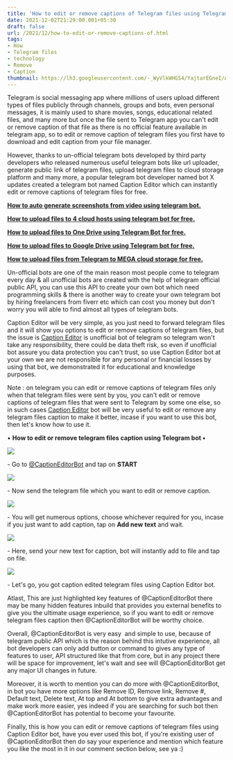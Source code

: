 ```yaml
---
title: 'How to edit or remove captions of Telegram files using Telegram bot.'
date: 2021-12-02T21:29:00.001+05:30
draft: false
url: /2021/12/how-to-edit-or-remove-captions-of.html
tags: 
- How
- Telegram files
- technology
- Remove
- Caption
thumbnail: https://lh3.googleusercontent.com/-_WyVlkWHGS4/YajtarEGneI/AAAAAAAAHrk/kiGBMTdeItc28Z8BsPWQRSyJ2XF_yN7NQCNcBGAsYHQ/s1600/1638460774068939-0.png
---
```


  

Telegram is social messaging app where millions of users upload different types of files publicly through channels, groups and bots, even personal messages, it is mainly used to share movies, songs, educational related files, and many more but once the file sent to Telegram app you can't edit or remove caption of that file as there is no official feature available in telegram app, so to edit or remove caption of telegram files you first have to download and edit caption from your file manager.

  

However, thanks to un-official telegram bots developed by third party developers who released numerous useful telegram bots like url uploader, generate public link of telegram files, upload telegram files to cloud storage platform and many more, a popular telegram bot developer named bot X updates created a telegram bot named Caption Editor which can instantly edit or remove captions of telegram files for free.

  

**[How to auto generate screenshots from video using telegram bot.](https://www.techtracker.in/2021/12/how-to-auto-generate-screenshots-from.html?m=1)**

  

**[How to upload files to 4 cloud hosts using telegram bot for free.](https://www.techtracker.in/2021/11/how-to-upload-files-to-5-cloud-hosts.html?m=1)**

  

**[How to upload files to One Drive using Telegram Bot for free.](https://www.techtracker.in/2021/11/how-to-upload-files-to-one-drive-using.html?m=1)**

  

**[How to upload files to Google Drive using Telegram bot for free.](https://www.techtracker.in/2021/11/how-to-upload-files-to-google-drive.html?m=1)**

  

**[How to upload files from Telegram to MEGA cloud storage for free.](https://www.techtracker.in/2021/11/how-to-upload-files-from-telegram-to.html?m=1)**

  

Un-official bots are one of the main reason most people come to telegram every day & all unofficial bots are created with the help of telegram official public API, you can use this API to create your own bot which need programming skills & there is another way to create your own telegram bot by hiring freelancers from fiverr etc which can cost you money but don't worry you will able to find almost all types of telegram bots.

  

Caption Editor will be very simple, as you just need to forward telegram files and it will show you options to edit or remove captions of telegram files, but the issue is [Caption Editor](http://t.me/CaptionEditorBot) is unofficial bot of telegram so telegram won't take any responsibility, there could be data theft risk, so even if unofficial bot assure you data protection you can't trust, so use Caption Editor bot at your own we are not responsible for any personal or financial losses by using that bot, we demonstrated it for educational and knowledge purposes.

  

Note : on telegram you can edit or remove captions of telegram files only when that telegram files were sent by you, you can't edit or remove captions of telegram files that were sent to Telegram by some one else, so in such cases [Caption Editor](http://t.me/CaptionEditorBot) bot will be very useful to edit or remove any telegram files caption to make it better, incase if you want to use this bot, then let's know how to use it.

  

• **How to edit or remove telegram files caption using Telegram bot •**

 ![](https://lh3.googleusercontent.com/-oJpL5Y7zshM/YajtZdfqtSI/AAAAAAAAHrg/oi-YveYcH-AMDyhbxdAxe39PDF1aWtKSwCNcBGAsYHQ/s1600/1638460768691525-1.png) 

  

\- Go to [@CaptionEditorBot](http://t.me/CaptionEditorBot) and tap on **START**

 **![](https://lh3.googleusercontent.com/-opOzbjXGB_8/YajtYN99MTI/AAAAAAAAHrc/z9VxzpsqkIMHaLwIZQBxhcLr3w5bdSp0QCNcBGAsYHQ/s1600/1638460763598552-2.png)** 

\- Now send the telegram file which you want to edit or remove caption.

  

 ![](https://lh3.googleusercontent.com/-CSe0tkcU59E/YajtWgiE6hI/AAAAAAAAHrY/vWAuEstuMUYCYy5xFBv6GRXt_MkFQ3PnACNcBGAsYHQ/s1600/1638460757933694-3.png) 

  

\- You will get numerous options, choose whichever required for you, incase if you just want to add caption, tap on **Add new** **text** and wait.

  

 ![](https://lh3.googleusercontent.com/-oRwNLQBBWM8/YajtVTxLlnI/AAAAAAAAHrU/wy7WVTJKTJkdrtP7GOExgjYOUOlvFaJrgCNcBGAsYHQ/s1600/1638460752062376-4.png) 

  

\- Here, send your new text for caption, bot will instantly add to file and tap on file.

  

 ![](https://lh3.googleusercontent.com/-A-wuXNCGjsg/YajtT6iBMZI/AAAAAAAAHrQ/FwaQ6VP5YAAlXCn08YRpb3ELzmSLnwTrQCNcBGAsYHQ/s1600/1638460747602686-5.png) 

  

\- Let's go, you got caption edited telegram files using Caption Editor bot.

  

Atlast, This are just highlighted key features of @CaptionEditorBot there may be many hidden features inbuild that provides you external benefits to give you the ultimate usage experience, so if you want to edit or remove telegram files caption then @CaptionEditorBot will be worthy choice.

  

Overall, @CaptionEditorBot is very easy  and simple to use, because of telegram public API which is the reason behind this intutive experience, all bot developers can only add button or command to gives any type of features to user, API structured like that from core, but in any project there will be space for improvement, let's wait and see will @CaptionEditorBot get any major UI changes in future.

  

Moreover, it is worth to mention you can do more with @CaptionEditorBot, in bot you have more options like Remove ID, Remove link, Remove #, Default text, Delete text, At top and At bottom to give extra advantages and make work more easier, yes indeed if you are searching for such bot then @CaptionEditorBot has potential to become your favourite.

  

Finally, this is how you can edit or remove captions of telegram files using Caption Editor bot, have you ever used this bot, if you're existing user of @CaptionEditorBot then do say your experience and mention which feature you like the most in it in our comment section below, see ya :)